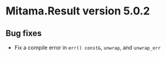 # Mitama.Result version 5.0.2

## Bug fixes

- Fix a compile error in `err() const&`, `unwrap`, and `unwrap_err`
